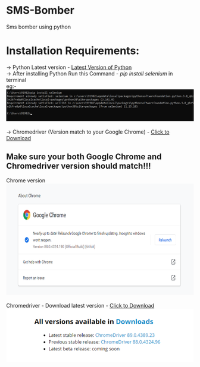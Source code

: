 # SMS-Bomber
Sms bomber using python

# Installation Requirements:
-> Python Latest version - <a href="https://www.python.org/downloads/">Latest Version of Python</a><br>
-> After installing Python Run this Command - *pip install selenium* in terminal<br>
eg:- <img src="/help img/seleniumHelp.png"><br><br>
-> Chromedriver (Version match to your Google Chrome) - <a href="https://chromedriver.chromium.org/downloads">Click to Download</a><br>

## Make sure your both Google Chrome and Chromedriver version should match!!!
Chrome version <br><img src="/help img/Chrome.png" height="300px" width="702px"><br><br>
Chromedriver - Download latest version - <a href="https://chromedriver.chromium.org/downloads">Click to Download</a><br>
<img src="/help img/ChromeDriver.png"><br>
